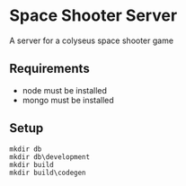 # Space Shooter Server

A server for a colyseus space shooter game

## Requirements

* node must be installed
* mongo must be installed

## Setup

```
mkdir db
mkdir db\development
mkdir build
mkdir build\codegen
```
